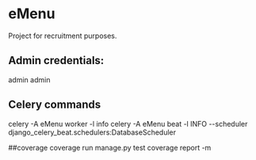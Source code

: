 # eMenu
Project for recruitment purposes.


## Admin credentials:
admin
admin


## Celery commands
celery -A eMenu worker -l info
celery -A eMenu beat -l INFO --scheduler django_celery_beat.schedulers:DatabaseScheduler

##coverage
coverage run manage.py test
coverage report -m

